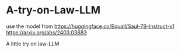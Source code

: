 # A-try-on-Law-LLM

use the model from 
https://huggingface.co/Equall/Saul-7B-Instruct-v1
https://arxiv.org/abs/2403.03883

A little try on law-LLM
